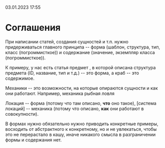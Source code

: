 ﻿03.01.2023 17:55
# Соглашения
При написании статей, создания сущностей и т.п. нужно придерживаться главного принципа -- форма (шаблон, структура, тип, класс (погроммисткое)) и содержание (значение, экземпляр класса (погроммисткое)).

К примеру, у нас есть статья предмет <!-- [предмет](todo) -->, в которой описана структура предмета (ID, название, тип и т.д.) -- это форма, а краб <!-- [краб](todo) --> -- это содержимое.

Механики -- это возможности, на которые опираются сущности и как они работают.
Например, механика рыбная ловля <!-- [рыбная ловля](todo) -->

Локация <!-- [Локация](todo) --> -- форма (потому что там описано, **что** оно такое), [система локаций] -- механика (потому что описано, **как** они работают в совокупности).

В формах нужно обязательно нужно приводить конкретные примеры, восходить от абстрактного к конкретному, но и не увлекаться, чтобы это не перерастало в кашу, иначе никакого смысла в разграничении формы и содержания нет.